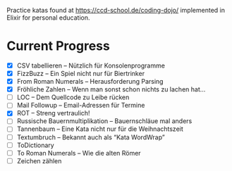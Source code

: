 Practice katas found at https://ccd-school.de/coding-dojo/ implemented in Elixir for personal education.


# Current Progress
- [X] CSV tabellieren  – Nützlich für Konsolenprogramme
- [X] FizzBuzz  – Ein Spiel nicht nur für Biertrinker
- [X] From Roman Numerals  – Herausforderung Parsing
- [X] Fröhliche Zahlen  – Wenn man sonst schon nichts zu lachen hat…
- [ ] LOC  – Dem Quellcode zu Leibe rücken
- [ ] Mail Followup  – Email-Adressen für Termine
- [X] ROT  – Streng vertraulich!
- [ ] Russische Bauernmultiplikation  – Bauernschläue mal anders
- [ ] Tannenbaum  – Eine Kata nicht nur für die Weihnachtszeit
- [ ] Textumbruch – Bekannt auch als “Kata WordWrap”
- [ ] ToDictionary 
- [ ] To Roman Numerals  – Wie die alten Römer
- [ ] Zeichen zählen
